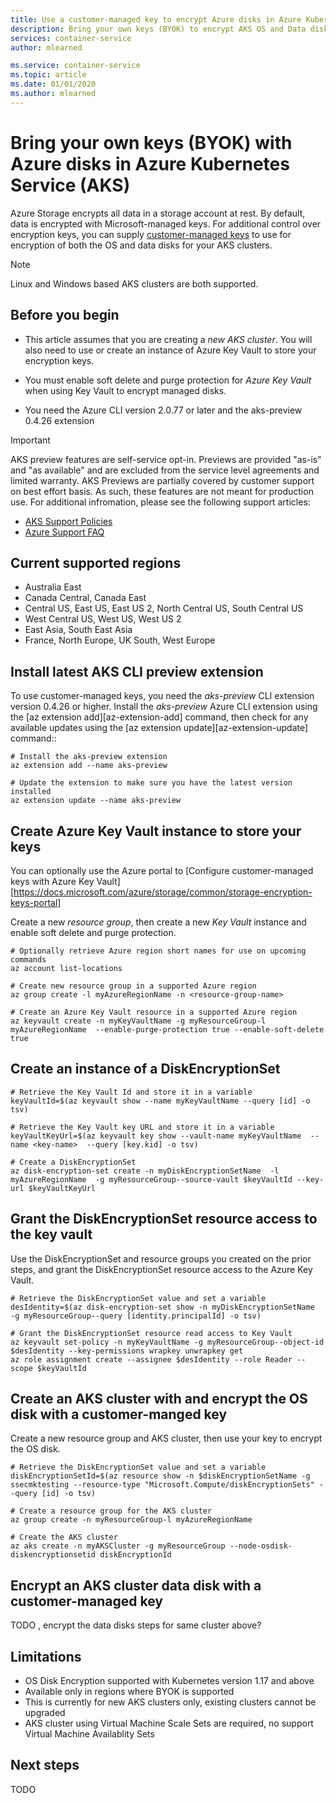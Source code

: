 ```yaml
---
title: Use a customer-managed key to encrypt Azure disks in Azure Kubernetes Service (AKS)
description: Bring your own keys (BYOK) to encrypt AKS OS and Data disks.
services: container-service
author: mlearned

ms.service: container-service
ms.topic: article
ms.date: 01/01/2020
ms.author: mlearned
---
```


# Bring your own keys (BYOK) with Azure disks in Azure Kubernetes Service (AKS)

Azure Storage encrypts all data in a storage account at rest. By default, data is encrypted with Microsoft-managed keys. For additional control over encryption keys, you can supply [customer-managed keys][customer-managed-keys] to use for encryption of both the OS and data disks for your AKS clusters.

> [!NOTE]
> Linux and Windows based AKS clusters are both supported.

## Before you begin

* This article assumes that you are creating a *new AKS cluster*.  You will also need to use or create an instance of Azure Key Vault to store your encryption keys.

* You must enable soft delete and purge protection for *Azure Key Vault* when using Key Vault to encrypt managed disks.

* You need the Azure CLI version 2.0.77 or later and the aks-preview 0.4.26 extension

> [!IMPORTANT]
> AKS preview features are self-service opt-in. Previews are provided "as-is" and "as available" and are excluded from the service level agreements and limited warranty. AKS Previews are partially covered by customer support on best effort basis. As such, these features are not meant for production use. For additional infromation, please see the following support articles:
>
> * [AKS Support Policies](support-policies.md)
> * [Azure Support FAQ](faq.md)


## Current supported regions

* Australia East
* Canada Central, Canada East
* Central US, East US, East US 2, North Central US, South Central US
* West Central US, West US, West US 2
* East Asia, South East Asia
* France, North Europe, UK South, West Europe

## Install latest AKS CLI preview extension

To use customer-managed keys, you need the *aks-preview* CLI extension version 0.4.26 or higher. Install the *aks-preview* Azure CLI extension using the [az extension add][az-extension-add] command, then check for any available updates using the [az extension update][az-extension-update] command::

```azurecli-interactive
# Install the aks-preview extension
az extension add --name aks-preview

# Update the extension to make sure you have the latest version installed
az extension update --name aks-preview
```

## Create Azure Key Vault instance to store your keys

You can optionally use the Azure portal to [Configure customer-managed keys with Azure Key Vault][https://docs.microsoft.com/azure/storage/common/storage-encryption-keys-portal]

Create a new *resource group*, then create a new *Key Vault* instance and enable soft delete and purge protection.

```azurecli-interactive
# Optionally retrieve Azure region short names for use on upcoming commands
az account list-locations

# Create new resource group in a supported Azure region
az group create -l myAzureRegionName -n <resource-group-name>

# Create an Azure Key Vault resource in a supported Azure region
az keyvault create -n myKeyVaultName -g myResourceGroup-l myAzureRegionName  --enable-purge-protection true --enable-soft-delete true
```

## Create an instance of a DiskEncryptionSet
    
```azurecli
# Retrieve the Key Vault Id and store it in a variable
keyVaultId=$(az keyvault show --name myKeyVaultName --query [id] -o tsv)

# Retrieve the Key Vault key URL and store it in a variable
keyVaultKeyUrl=$(az keyvault key show --vault-name myKeyVaultName  --name <key-name>  --query [key.kid] -o tsv)

# Create a DiskEncryptionSet
az disk-encryption-set create -n myDiskEncryptionSetName  -l myAzureRegionName  -g myResourceGroup--source-vault $keyVaultId --key-url $keyVaultKeyUrl 
```

## Grant the DiskEncryptionSet resource access to the key vault

Use the DiskEncryptionSet and resource groups you created on the prior steps, and grant the DiskEncryptionSet resource access to the Azure Key Vault.

```azurecli
# Retrieve the DiskEncryptionSet value and set a variable
desIdentity=$(az disk-encryption-set show -n myDiskEncryptionSetName  -g myResourceGroup--query [identity.principalId] -o tsv)

# Grant the DiskEncryptionSet resource read access to Key Vault
az keyvault set-policy -n myKeyVaultName -g myResourceGroup--object-id $desIdentity --key-permissions wrapkey unwrapkey get
az role assignment create --assignee $desIdentity --role Reader --scope $keyVaultId
```

## Create an AKS cluster with and encrypt the OS disk with a customer-manged key

Create a new resource group and AKS cluster, then use your key to encrypt the OS disk.

```azurecli-interactive
# Retrieve the DiskEncryptionSet value and set a variable
diskEncryptionSetId=$(az resource show -n $diskEncryptionSetName -g ssecmktesting --resource-type "Microsoft.Compute/diskEncryptionSets" --query [id] -o tsv)

# Create a resource group for the AKS cluster
az group create -n myResourceGroup-l myAzureRegionName

# Create the AKS cluster
az aks create -n myAKSCluster -g myResourceGroup --node-osdisk-diskencryptionsetid diskEncryptionId
```

## Encrypt an AKS cluster data disk with a customer-managed key

TODO , encrypt the data disks steps for same cluster above?

## Limitations

* OS Disk Encryption supported with Kubernetes version 1.17 and above   
* Available only in regions where BYOK is supported
* This is currently for new AKS clusters only, existing clusters cannot be upgraded
* AKS cluster using Virtual Machine Scale Sets are required, no support Virtual Machine Availablity Sets


## Next steps

TODO

<!-- LINKS - external -->
[access-modes]: https://kubernetes.io/docs/concepts/storage/persistent-volumes/#access-modes
[kubectl-apply]: https://kubernetes.io/docs/reference/generated/kubectl/kubectl-commands#apply
[kubectl-get]: https://kubernetes.io/docs/reference/generated/kubectl/kubectl-commands#get
[kubernetes-storage-classes]: https://kubernetes.io/docs/concepts/storage/storage-classes/
[kubernetes-volumes]: https://kubernetes.io/docs/concepts/storage/persistent-volumes/
[managed-disk-pricing-performance]: https://azure.microsoft.com/pricing/details/managed-disks/

<!-- LINKS - internal -->
[customer-managed-keys]: /virtual-machines/windows/disk-encryption#customer-managed-keys-public-preview
[azure-disk-volume]: azure-disk-volume.md
[azure-files-pvc]: azure-files-dynamic-pv.md
[premium-storage]: ../virtual-machines/windows/disks-types.md
[az-disk-list]: /cli/azure/disk#az-disk-list
[az-snapshot-create]: /cli/azure/snapshot#az-snapshot-create
[az-disk-create]: /cli/azure/disk#az-disk-create
[az-disk-show]: /cli/azure/disk#az-disk-show
[aks-quickstart-cli]: kubernetes-walkthrough.md
[aks-quickstart-portal]: kubernetes-walkthrough-portal.md
[install-azure-cli]: /cli/azure/install-azure-cli
[operator-best-practices-storage]: operator-best-practices-storage.md
[concepts-storage]: concepts-storage.md
[storage-class-concepts]: concepts-storage.md#storage-classes
